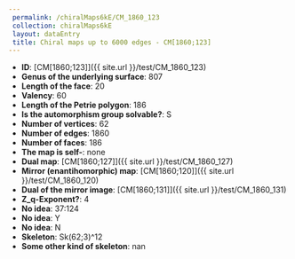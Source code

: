 ```yaml
--- 
 permalink: /chiralMaps6kE/CM_1860_123 
 collection: chiralMaps6kE
 layout: dataEntry
 title: Chiral maps up to 6000 edges - CM[1860;123]
---
```


- **ID**: [CM[1860;123]]({{ site.url }}/test/CM_1860_123)
- **Genus of the underlying surface**: 807
- **Length of the face**: 20
- **Valency**: 60
- **Length of the Petrie polygon**: 186
- **Is the automorphism group solvable?**: S
- **Number of vertices**: 62
- **Number of edges**: 1860
- **Number of faces**: 186
- **The map is self-**: none
- **Dual map**: [CM[1860;127]]({{ site.url }}/test/CM_1860_127)
- **Mirror (enantihomorphic) map**: [CM[1860;120]]({{ site.url }}/test/CM_1860_120)
- **Dual of the mirror image**: [CM[1860;131]]({{ site.url }}/test/CM_1860_131)
- **Z_q-Exponent?**: 4
- **No idea**:  37:124
- **No idea**: Y
- **No idea**: N
- **Skeleton**: Sk(62;3)^12
- **Some other kind of skeleton**: nan
